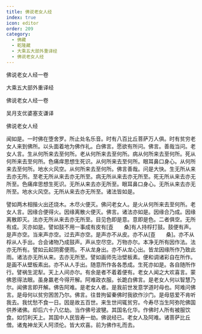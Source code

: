 ```yaml
---
title: 佛说老女人经
index: true
icon: editor
order: 209
category:
  - 佛藏
  - 乾隆藏
  - 大乘五大部外重译经
  - 佛说老女人经
---
```


佛说老女人经一卷  

大乘五大部外重译经  

佛说老女人经一卷  

吴月支优婆塞支谦译  

佛说老女人经  

闻如是。一时佛在堕舍罗。所止处名乐音。时有八百比丘菩萨万人俱。时有贫穷老女人来到佛所。以头面着地为佛作礼。白佛言。愿欲有所问。佛言。善哉当问。老女人言。生从何所来去至何所。老从何所来去至何所。病从何所来去至何所。死从何所来去至何所。色痛痒思想生死识。从何所来去至何所。眼耳鼻口身心。从何所来去至何所。地水火风空。从何所来去至何所。佛言善哉。问是大快。生无所从来去亦无所。至老无所从来去亦无所至。病无所从来去亦无所至。死无所从来去亦无所至。色痛痒思想生死识。无所从来去亦无所至。眼耳鼻口身心。无所从来去亦无所至。地水火风空。无所从来去亦无所至。诸法皆如是。  

譬如两木相揩火出还烧木。木尽火便灭。佛问老女人。是火从何所来去至何所。老女人言。因缘合便得火。因缘离散火便灭。佛言。诸法亦如是。因缘合乃成。因缘离散即灭。法亦无所从来去亦无所至。目见色即是意。意即是色。二者俱空。无所有成。灭亦如是。譬如鼓不用一事成有皮有[壴　　桑]有人持桴打鼓。鼓便有声。是声亦空。当来声亦空。过去声亦空。是声亦不从皮。亦不从[壴　　桑]。亦不从桴从人手出。合会诸物乃成鼓声。声从空尽空。万物亦尔。本净无所有因作法。法亦无所有。譬如云起阴雾便雨。不从龙身出。亦不从龙心出。皆龙因缘所作乃致此雨。诸法亦无所从来。去亦无所至。譬如画师先治壁板素。便和调诸彩自在所作。是画不从壁板素出。亦不从人手出。随意所作各各悉成。生死亦如是。各自随所作行。譬祸生泥犁。天上人间亦尔。有余是者不着着便有。老女人闻之大欢喜言。蒙佛恩得法眼。虽身羸老今得开解。阿难政衣服。长跪白佛言。是老女人何以智慧乃尔。闻佛言即开解。佛告阿难。是老女人者。是我前世发意学道时母也。阿难问佛言。是母何以贫穷困苦乃尔。佛言。往昔拘留秦佛时我欲作沙门。是母慈爱不肯听我去。我忧愁不食一日。因是故五百世。来生世间辄贫穷。今寿尽当生阿弥陀佛国供养诸佛。却后六十八亿劫。当作佛号波犍。其国名化华。作佛时人所有被服饮食。如忉利天上。其国中人民皆寿一劫。佛说经已。老女人及阿难。诸菩萨比丘僧。诸鬼神龙天人阿须伦。皆大欢喜。前为佛作礼而去。  
